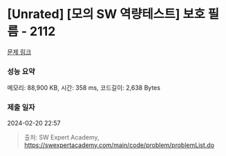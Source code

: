 # [Unrated] [모의 SW 역량테스트] 보호 필름 - 2112 

[문제 링크](https://swexpertacademy.com/main/code/problem/problemDetail.do?contestProbId=AV5V1SYKAaUDFAWu) 

### 성능 요약

메모리: 88,900 KB, 시간: 358 ms, 코드길이: 2,638 Bytes

### 제출 일자

2024-02-20 22:57



> 출처: SW Expert Academy, https://swexpertacademy.com/main/code/problem/problemList.do